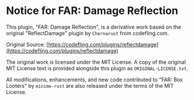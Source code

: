 # Notice for FAR: Damage Reflection

This plugin, "FAR: Damage Reflection", is a derivative work based on the original "ReflectDamage" plugin by `Chernarust` from codefling.com.

Original Source: [https://codefling.com/plugins/reflectdamage](https://codefling.com/plugins/reflectdamage)

The original work is licensed under the MIT License. A copy of the original MIT License text is provided alongside this plugin as `ORIGINAL-LICENSE.txt`.

All modifications, enhancements, and new code contributed to "FAR: Box Looters" by `minime-rust` are also released under the terms of the MIT License.